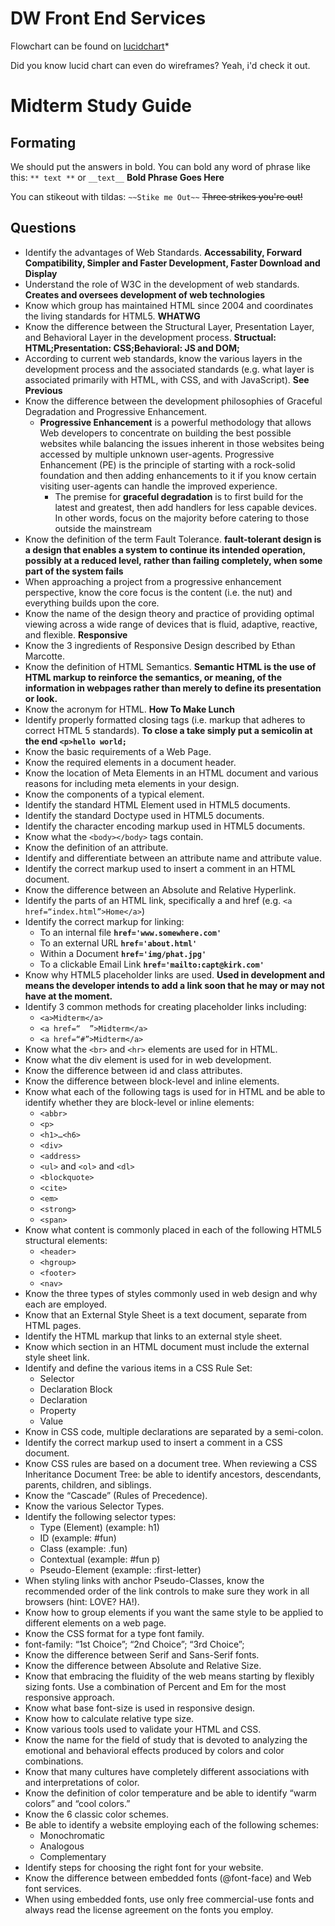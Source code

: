 DW Front End Services
==========

Flowchart can be found on [lucidchart](https://www.lucidchart.com)*

Did you know lucid chart can even do wireframes? Yeah, i'd check it out. 

Midterm Study Guide
========

Formating
------

We should put the answers in bold. You can bold any word of phrase like this: `** text **` or `__text__`
**Bold Phrase Goes Here**

You can stikeout with tildas: `~~Stike me Out~~`
~~Three strikes you're out!~~

Questions
------

* Identify the advantages of Web Standards. **Accessability, Forward Compatibility, Simpler and Faster Development, Faster Download and Display**
* Understand the role of W3C in the development of web standards. **Creates and oversees development of web technologies**
* Know which group has maintained HTML since 2004 and coordinates the living standards for HTML5. **WHATWG**
* Know the difference between the Structural Layer, Presentation Layer, and Behavioral Layer in the development process. **Structual: HTML;Presentation: CSS;Behavioral: JS and DOM;**
* According to current web standards, know the various layers in the development process and the associated standards (e.g. what layer is associated primarily with HTML, with CSS, and with JavaScript). **See Previous**
* Know the difference between the development philosophies of Graceful Degradation and Progressive Enhancement.
  + **Progressive Enhancement** is a powerful methodology that allows Web developers to concentrate on building the best possible websites while balancing the issues inherent in those websites being accessed by multiple unknown user-agents. Progressive Enhancement (PE) is the principle of starting with a rock-solid foundation and then adding enhancements to it if you know certain visiting user-agents can handle the improved experience.
	+ The premise for **graceful degradation** is to first build for the latest and greatest, then add handlers for less capable devices. In other words, focus on the majority before catering to those outside the mainstream
* Know the definition of the term Fault Tolerance. **fault-tolerant design is a design that enables a system to continue its intended operation, possibly at a reduced level, rather than failing completely, when some part of the system fails**
* When approaching a project from a progressive enhancement perspective, know the core focus is the content (i.e. the nut) and everything builds upon the core.
* Know the name of the design theory and practice of providing optimal viewing across a wide range of devices that is fluid, adaptive, reactive, and flexible. **Responsive**
* Know the 3 ingredients of Responsive Design described by Ethan Marcotte.
* Know the definition of HTML Semantics. **Semantic HTML is the use of HTML markup to reinforce the semantics, or meaning, of the information in webpages rather than merely to define its presentation or look.**
* Know the acronym for HTML. **How To Make Lunch**
* Identify properly formatted closing tags (i.e. markup that adheres to correct HTML 5 standards). **To close a take simply put a semicolin at the end `<p>hello world;`**
* Know the basic requirements of a Web Page.
* Know the required elements in a document header.
* Know the location of Meta Elements in an HTML document and various reasons for including meta elements in your design.
* Know the components of a typical element.
* Identify the standard HTML Element used in HTML5 documents.
* Identify the standard Doctype used in HTML5 documents.
* Identify the character encoding markup used in HTML5 documents.
* Know what the `<body></body>` tags contain.
* Know the definition of an attribute.
* Identify and differentiate between an attribute name and attribute value.
* Identify the correct markup used to insert a comment in an HTML document.
* Know the difference between an Absolute and Relative Hyperlink.
* Identify the parts of an HTML link, specifically a and href (e.g. `<a href=“index.html”>Home</a>`)
* Identify the correct markup for linking:
  + To an internal file **`href='www.somewhere.com'`**
  + To an external URL **`href='about.html'`**
  + Within a Document **`href='img/phat.jpg'`**
  + To a clickable Email Link **`href='mailto:capt@kirk.com'`**
* Know why HTML5 placeholder links are used. **Used in development and means the developer intends to add a link soon that he may or may not have at the moment.**
* Identify 3 common methods for creating placeholder links including:
  + `<a>Midterm</a>`
  + `<a href=“  ”>Midterm</a>`
  + `<a href=“#”>Midterm</a>`
* Know what the `<br>` and `<hr>` elements are used for in HTML.
* Know what the div element is used for in web development.
* Know the difference between id and class attributes.
* Know the difference between block-level and inline elements.
* Know what each of the following tags is used for in HTML and be able to identify whether they are block-level or inline elements:
  + `<abbr>`
  + `<p>`
  + `<h1>…<h6>`
  + `<div>`
  + `<address>`
  + `<ul>` and `<ol>` and `<dl>`
  + `<blockquote>`
  + `<cite>`
  + `<em>`
  + `<strong>`
  + `<span>`
* Know what content is commonly placed in each of the following HTML5 structural elements:
  + `<header>`
  + `<hgroup>`
  + `<footer>`
  + `<nav>`
* Know the three types of styles commonly used in web design and why each are employed.
* Know that an External Style Sheet is a text document, separate from HTML pages.
* Identify the HTML markup that links to an external style sheet.
* Know which section in an HTML document must include the external style sheet link.
* Identify and define the various items in a CSS Rule Set:
  + Selector
  + Declaration Block
  + Declaration
  + Property
  + Value
* Know in CSS code, multiple declarations are separated by a semi-colon.
* Identify the correct markup used to insert a comment in a CSS document.
* Know CSS rules are based on a document tree.  When reviewing a CSS Inheritance Document Tree:  be able to identify ancestors, descendants, parents, children, and siblings.
* Know the “Cascade” (Rules of Precedence).
* Know the various Selector Types.
* Identify the following selector types:
  + Type (Element)	(example:  h1)
  + ID	(example:  #fun)
  + Class	(example:  .fun)
  + Contextual	(example:  #fun p)
  + Pseudo-Element	(example:  :first-letter)
* When styling links with anchor Pseudo-Classes, know the recommended order of the link controls to make sure they work in all browsers (hint:  LOVE? HA!).
* Know how to group elements if you want the same style to be applied to different elements on a web page.
* Know the CSS format for a type font family.
* font-family: “1st Choice”; “2nd Choice”; “3rd Choice”;
* Know the difference between Serif and Sans-Serif fonts.
* Know the difference between Absolute and Relative Size.
* Know that embracing the fluidity of the web means starting by flexibly sizing fonts. Use a combination of Percent and Em for the most responsive approach.  
* Know what base font-size is used in responsive design.
* Know how to calculate relative type size.
* Know various tools used to validate your HTML and CSS.
* Know the name for the field of study that is devoted to analyzing the emotional and behavioral effects produced by colors and color combinations.
* Know that many cultures have completely different associations with and interpretations of color.
* Know the definition of color temperature and be able to identify “warm colors” and “cool colors.”
* Know the 6 classic color schemes.
* Be able to identify a website employing each of the following schemes:
  + Monochromatic
  + Analogous
  + Complementary
* Identify steps for choosing the right font for your website.
* Know the difference between embedded fonts (@font-face) and Web font services.
* When using embedded fonts, use only free commercial-use fonts and always read the license agreement on the fonts you employ.

